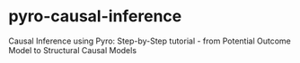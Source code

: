 # pyro-causal-inference
Causal Inference using Pyro: Step-by-Step tutorial - from Potential Outcome Model to Structural Causal Models
